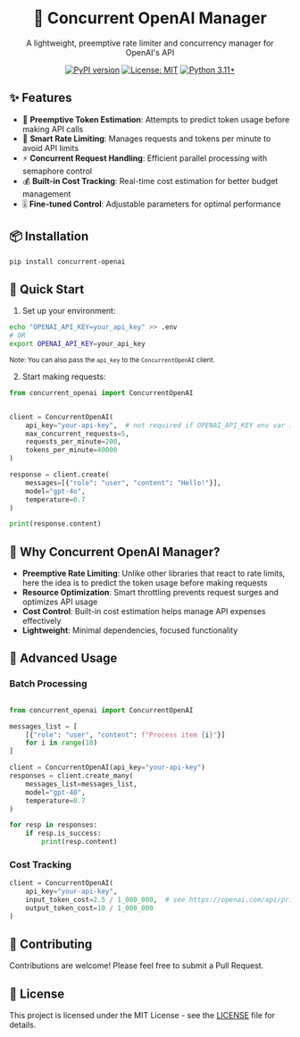 <div align="center">

# 🚀 Concurrent OpenAI Manager

A lightweight, preemptive rate limiter and concurrency manager for OpenAI's API

[![PyPI version](https://badge.fury.io/py/concurrent-openai.svg)](https://badge.fury.io/py/concurrent-openai)
[![License: MIT](https://img.shields.io/badge/License-MIT-yellow.svg)](https://opensource.org/licenses/MIT)
[![Python 3.11+](https://img.shields.io/badge/python-3.11+-blue.svg)](https://www.python.org/downloads/)

</div>

## ✨ Features

- 🎯 **Preemptive Token Estimation**: Attempts to predict token usage before making API calls
- 🔄 **Smart Rate Limiting**: Manages requests and tokens per minute to avoid API limits
- ⚡ **Concurrent Request Handling**: Efficient parallel processing with semaphore control
- 💰 **Built-in Cost Tracking**: Real-time cost estimation for better budget management
- 🎚️ **Fine-tuned Control**: Adjustable parameters for optimal performance

## 📦 Installation

```bash
pip install concurrent-openai
```

## 🚀 Quick Start

1. Set up your environment:

```bash
echo "OPENAI_API_KEY=your_api_key" >> .env
# OR
export OPENAI_API_KEY=your_api_key
```

<small>Note: You can also pass the `api_key` to the `ConcurrentOpenAI` client.</small>

2. Start making requests:

```python
from concurrent_openai import ConcurrentOpenAI


client = ConcurrentOpenAI(
    api_key="your-api-key",  # not required if OPENAI_API_KEY env var is set
    max_concurrent_requests=5,
    requests_per_minute=200,
    tokens_per_minute=40000
)

response = client.create(
    messages=[{"role": "user", "content": "Hello!"}],
    model="gpt-4o",
    temperature=0.7
)

print(response.content)
```

## 🎯 Why Concurrent OpenAI Manager?

- **Preemptive Rate Limiting**: Unlike other libraries that react to rate limits, here the idea is to predict the token usage before making requests
- **Resource Optimization**: Smart throttling prevents request surges and optimizes API usage
- **Cost Control**: Built-in cost estimation helps manage API expenses effectively
- **Lightweight**: Minimal dependencies, focused functionality

## 🔧 Advanced Usage

### Batch Processing

```python

from concurrent_openai import ConcurrentOpenAI

messages_list = [
    [{"role": "user", "content": f"Process item {i}"}]
    for i in range(10)
]

client = ConcurrentOpenAI(api_key="your-api-key")
responses = client.create_many(
    messages_list=messages_list,
    model="gpt-40",
    temperature=0.7
)

for resp in responses:
    if resp.is_success:
        print(resp.content)
```

### Cost Tracking

```python
client = ConcurrentOpenAI(
    api_key="your-api-key",
    input_token_cost=2.5 / 1_000_000,  # see https://openai.com/api/pricing/ for the latest costs
    output_token_cost=10 / 1_000_000
)
```

## 🤝 Contributing

Contributions are welcome! Please feel free to submit a Pull Request.

## 📄 License

This project is licensed under the MIT License - see the [LICENSE](LICENSE) file for details.